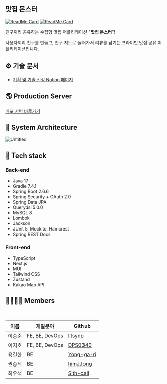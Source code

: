 ## 맛집 몬스터

[![ReadMe Card](https://github-readme-stats.vercel.app/api/pin/?username=techeer-f5&repo=jmt-monster-frontend&bg_color=e6fff3&title_color=4B7BE5&icon_color=4B7BE5&text_color=333333)](https://github.com/techeer-f5/jmt-monster-frontend)
[![ReadMe Card](https://github-readme-stats.vercel.app/api/pin/?username=techeer-f5&repo=jmt-monster-backend&bg_color=e6fff3&title_color=4B7BE5&icon_color=4B7BE5&text_color=333333)](https://github.com/techeer-f5/jmt-monster-backend)

친구끼리 공유하는 수집형 맛집 어플리케이션 "**맛집 몬스터**"!

사용자끼리 친구를 만들고, 친구 지도로 놀러가서 리뷰를 남기는 프라이빗 맛집 공유 어플리케이션입니다.

## ⚙️ 기술 문서

- [기획 및 기술 선정 Notion 페이지](https://litsynp.notion.site/7a3cbfc9e2724a8d9520757e2da254bd)

## **🌎 Production Server**

[배포 서버 바로가기](https://jmtmonster.com)

## **🏢 System Architecture**

![Untitled](https://user-images.githubusercontent.com/32592965/166239012-edd37fb1-5202-4337-bbba-53dd8a5ee8ea.png)

## **🔧 Tech stack**

### Back-end

- Java 17
- Gradle 7.4.1
- Spring Boot 2.6.6
- Spring Security + OAuth 2.0
- Spring Data JPA
- Querydsl 5.0.0
- MySQL 8
- Lombok
- Jackson
- JUnit 5, Mockito, Hamcrest
- Spring REST Docs

### Front-end

- TypeScript
- Next.js
- MUI
- Tailwind CSS
- Zustand
- Kakao Map API

## **👨‍👨‍👧‍👦 Members**

<br>

| 이름   | 개발분야       | Github                                      |
| ------ | -------------- | ------------------------------------------- |
| 이승준 | FE, BE, DevOps | [litsynp](https://github.com/litsynp)       |
| 이지호 | FE, BE, DevOps | [DPS0340](https://github.com/DPS0340)       |
| 용길한 | BE             | [Yong-ga-ri](https://github.com/Yong-ga-ri) |
| 권종석 | BE             | [himJJong](https://github.com/himJJong)     |
| 최우석 | BE             | [Sith-call](https://github.com/Sith-call)   |
